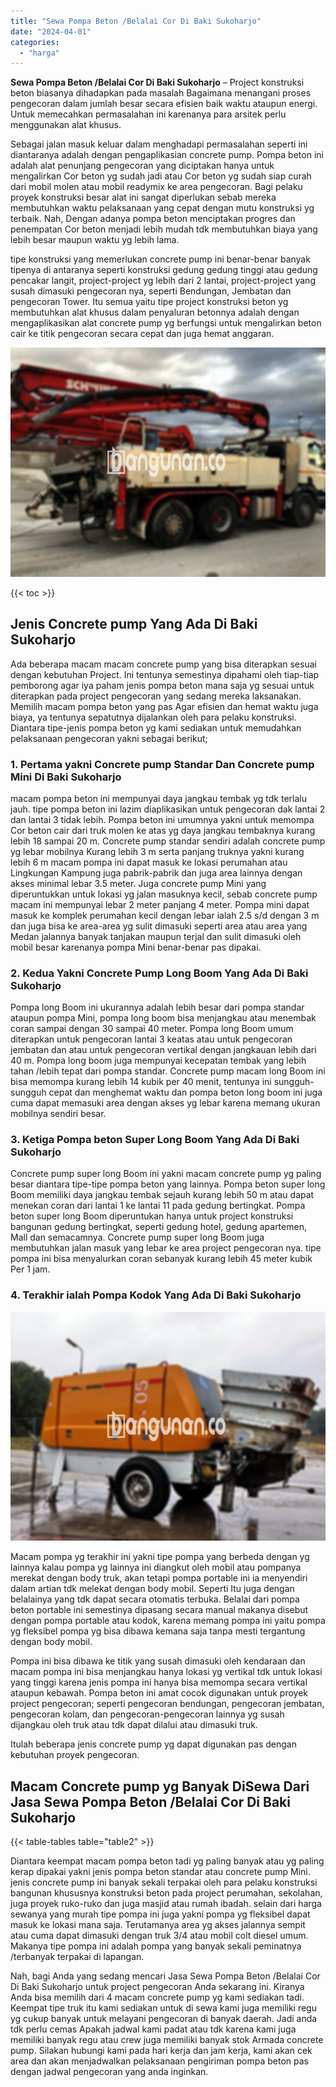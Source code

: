 ```yaml
---
title: "Sewa Pompa Beton /Belalai Cor Di Baki Sukoharjo"
date: "2024-04-01"
categories: 
  - "harga"
---
```


**Sewa Pompa Beton /Belalai Cor Di Baki Sukoharjo** – Project konstruksi beton biasanya dihadapkan pada masalah Bagaimana menangani proses pengecoran dalam jumlah besar secara efisien baik waktu ataupun energi. Untuk memecahkan permasalahan ini karenanya para arsitek perlu menggunakan alat khusus.

Sebagai jalan masuk keluar dalam menghadapi permasalahan seperti ini diantaranya adalah dengan pengaplikasian concrete pump. Pompa beton ini adalah alat penunjang pengecoran yang diciptakan hanya untuk mengalirkan Cor beton yg sudah jadi atau Cor beton yg sudah siap curah dari mobil molen atau mobil readymix ke area pengecoran. Bagi pelaku proyek konstruksi besar alat ini sangat diperlukan sebab mereka membutuhkan waktu pelaksanaan yang cepat dengan mutu konstruksi yg terbaik. Nah, Dengan adanya pompa beton menciptakan progres dan penempatan Cor beton menjadi lebih mudah tdk membutuhkan biaya yang lebih besar maupun waktu yg lebih lama.

tipe konstruksi yang memerlukan concrete pump ini benar-benar banyak tipenya di antaranya seperti konstruksi gedung gedung tinggi atau gedung pencakar langit, project-project yg lebih dari 2 lantai, project-project yang susah dimasuki pengecoran nya, seperti Bendungan, Jembatan dan pengecoran Tower. Itu semua yaitu tipe project konstruksi beton yg membutuhkan alat khusus dalam penyaluran betonnya adalah dengan mengaplikasikan alat concrete pump yg berfungsi untuk mengalirkan beton cair ke titik pengecoran secara cepat dan juga hemat anggaran.

![Sewa Pompa Beton /Belalai Cor Di Baki Sukoharjo](/images/sewa-concrete-pump-39.png)

{{< toc >}}

## Jenis Concrete pump Yang Ada Di Baki Sukoharjo

Ada beberapa macam macam concrete pump yang bisa diterapkan sesuai dengan kebutuhan Project. Ini tentunya semestinya dipahami oleh tiap-tiap pemborong agar iya paham jenis pompa beton mana saja yg sesuai untuk diterapkan pada project pengecoran yang sedang mereka laksanakan. Memilih macam pompa beton yang pas Agar efisien dan hemat waktu juga biaya, ya tentunya sepatutnya dijalankan oleh para pelaku konstruksi. Diantara tipe-jenis pompa beton yg kami sediakan untuk memudahkan pelaksanaan pengecoran yakni sebagai berikut;

### 1\. Pertama yakni Concrete pump Standar Dan Concrete pump Mini Di Baki Sukoharjo

macam pompa beton ini mempunyai daya jangkau tembak yg tdk terlalu jauh. tipe pompa beton ini lazim diaplikasikan untuk pengecoran dak lantai 2 dan lantai 3 tidak lebih. Pompa beton ini umumnya yakni untuk memompa Cor beton cair dari truk molen ke atas yg daya jangkau tembaknya kurang lebih 18 sampai 20 m. Concrete pump standar sendiri adalah concrete pump yg lebar mobilnya Kurang lebih 3 m serta panjang truknya yakni kurang lebih 6 m macam pompa ini dapat masuk ke lokasi perumahan atau Lingkungan Kampung juga pabrik-pabrik dan juga area lainnya dengan akses minimal lebar 3.5 meter. Juga concrete pump Mini yang diperuntukkan untuk lokasi yg jalan masuknya kecil, sebab concrete pump macam ini mempunyai lebar 2 meter panjang 4 meter. Pompa mini dapat masuk ke komplek perumahan kecil dengan lebar ialah 2.5 s/d dengan 3 m dan juga bisa ke area-area yg sulit dimasuki seperti area atau area yang Medan jalannya banyak tanjakan maupun terjal dan sulit dimasuki oleh mobil besar karenanya pompa Mini benar-benar pas dipakai.

### 2\. Kedua Yakni Concrete Pump Long Boom Yang Ada Di Baki Sukoharjo

Pompa long Boom ini ukurannya adalah lebih besar dari pompa standar ataupun pompa Mini, pompa long boom bisa menjangkau atau menembak coran sampai dengan 30 sampai 40 meter. Pompa long Boom umum diterapkan untuk pengecoran lantai 3 keatas atau untuk pengecoran jembatan dan atau untuk pengecoran vertikal dengan jangkauan lebih dari 40 m. Pompa long boom juga mempunyai kecepatan tembak yang lebih tahan /lebih tepat dari pompa standar. Concrete pump macam long Boom ini bisa memompa kurang lebih 14 kubik per 40 menit, tentunya ini sungguh-sungguh cepat dan menghemat waktu dan pompa beton long boom ini juga cuma dapat memasuki area dengan akses yg lebar karena memang ukuran mobilnya sendiri besar.

### 3\. Ketiga Pompa beton Super Long Boom Yang Ada Di Baki Sukoharjo

Concrete pump super long Boom ini yakni macam concrete pump yg paling besar diantara tipe-tipe pompa beton yang lainnya. Pompa beton super long Boom memiliki daya jangkau tembak sejauh kurang lebih 50 m atau dapat menekan coran dari lantai 1 ke lantai 11 pada gedung bertingkat. Pompa beton super long Boom diperuntukan hanya untuk project konstruksi bangunan gedung bertingkat, seperti gedung hotel, gedung apartemen, Mall dan semacamnya. Concrete pump super long Boom juga membutuhkan jalan masuk yang lebar ke area project pengecoran nya. tipe pompa ini bisa menyalurkan coran sebanyak kurang lebih 45 meter kubik Per 1 jam.

### 4\. Terakhir ialah Pompa Kodok Yang Ada Di Baki Sukoharjo

![Sewa Pompa Beton /Belalai Cor Di Baki Sukoharjo](/images/sewa-concrete-pump-22.png)

Macam pompa yg terakhir ini yakni tipe pompa yang berbeda dengan yg lainnya kalau pompa yg lainnya ini diangkut oleh mobil atau pompanya merekat dengan body truk, akan tetapi pompa portable ini ia menyendiri dalam artian tdk melekat dengan body mobil. Seperti Itu juga dengan belalainya yang tdk dapat secara otomatis terbuka. Belalai dari pompa beton portable ini semestinya dipasang secara manual makanya disebut dengan pompa portable atau kodok, karena memang pompa ini yaitu pompa yg fleksibel pompa yg bisa dibawa kemana saja tanpa mesti tergantung dengan body mobil.

Pompa ini bisa dibawa ke titik yang susah dimasuki oleh kendaraan dan macam pompa ini bisa menjangkau hanya lokasi yg vertikal tdk untuk lokasi yang tinggi karena jenis pompa ini hanya bisa memompa secara vertikal ataupun kebawah. Pompa beton ini amat cocok digunakan untuk proyek project pengecoran; seperti pengecoran bendungan, pengecoran jembatan, pengecoran kolam, dan pengecoran-pengecoran lainnya yg susah dijangkau oleh truk atau tdk dapat dilalui atau dimasuki truk.

Itulah beberapa jenis concrete pump yg dapat digunakan pas dengan kebutuhan proyek pengecoran.

## Macam Concrete pump yg Banyak DiSewa Dari Jasa Sewa Pompa Beton /Belalai Cor Di Baki Sukoharjo

{{< table-tables table="table2" >}}

Diantara keempat macam pompa beton tadi yg paling banyak atau yg paling kerap dipakai yakni jenis pompa beton standar atau concrete pump Mini. jenis concrete pump ini banyak sekali terpakai oleh para pelaku konstruksi bangunan khususnya konstruksi beton pada project perumahan, sekolahan, juga proyek ruko-ruko dan juga masjid atau rumah ibadah. selain dari harga sewanya yang murah tipe pompa ini juga yakni pompa yg fleksibel dapat masuk ke lokasi mana saja. Terutamanya area yg akses jalannya sempit atau cuma dapat dimasuki dengan truk 3/4 atau mobil colt diesel umum. Makanya tipe pompa ini adalah pompa yang banyak sekali peminatnya /terbanyak terpakai di lapangan.

Nah, bagi Anda yang sedang mencari Jasa Sewa Pompa Beton /Belalai Cor Di Baki Sukoharjo untuk project pengecoran Anda sekarang ini. Kiranya Anda bisa memilih dari 4 macam concrete pump yg kami sediakan tadi. Keempat tipe truk itu kami sediakan untuk di sewa kami juga memiliki regu yg cukup banyak untuk melayani pengecoran di banyak daerah. Jadi anda tdk perlu cemas Apakah jadwal kami padat atau tdk karena kami juga memiliki banyak regu atau crew juga memiliki banyak stok Armada concrete pump. Silakan hubungi kami pada hari kerja dan jam kerja, kami akan cek area dan akan menjadwalkan pelaksanaan pengiriman pompa beton pas dengan jadwal pengecoran yang anda inginkan.
